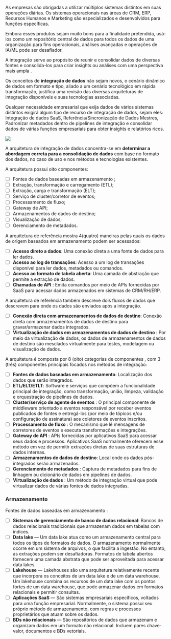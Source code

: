 As empresas são obrigadas a utilizar múltiplos sistemas distintos em suas operações diárias. Os sistemas operacionais nas áreas de CRM, ERP, Recursos Humanos e Marketing são especializados e desenvolvidos para funções específicas.

Embora esses produtos sejam muito bons para a finalidade pretendida, usá-los como um repositório central de dados para todos os dados de uma organização para fins operacionais, análises avançadas e operações de IA/ML pode ser desafiador.

A integração serve ao propósito de reunir e consolidar dados de diversas fontes e consolida-los para criar insights ou análises com uma perspectiva mais ampla .

Os conceitos de **integração de dados** não sejam novos, o cenário dinâmico de dados em formato e tipo, aliado a um cenário tecnológico em rápida transformação, justifica uma revisão das diversas arquiteturas de integração disponíveis e suas tecnologias associadas.

Qualquer necessidade empresarial que exija dados de vários sistemas distintos exigirá algum tipo de recurso de integração de dados, sejam eles: Integração de dados SaaS, Referência/Sincronização de Dados Mestres, Padronizar metadados dentro de pipelines de integração e consolidar dados de várias funções empresariais para obter insights e relatórios ricos.

![](../img/data_integration_reference_architecture.png)

A arquitetura de integração de dados concentra-se em **determinar a abordagem correta para a consolidação de dados** com base no formato dos dados, no caso de uso e nos métodos e tecnologias existentes.

A arquitetura possui oito componentes: 

- [ ] Fontes de dados baseadas em armazenamento ;
- [ ] Extração, transformação e carregamento (ETL);
- [ ] Extração, carga e transformação (ELT);
- [ ] Serviço de cluster/corretor de eventos;
- [ ] Processamento de fluxo;
- [ ] Gateway de API;
- [ ] Armazenamentos de dados de destino;
- [ ] Visualização de dados;
- [ ] Gerenciamento de metadados.

A arquitetura de referência mostra 4(quatro) maneiras pelas quais os dados de origem baseados em armazenamento podem ser acessados:

- [ ] **Acesso direto a dados**:  Uma conexão direta a uma fonte de dados para ler dados.
- [ ] **Acesso ao log de transações**: Acesso a um log de transações disponível para ler dados, metadados ou comandos.
- [ ] **Acesso ao formato de tabela aberta**: Uma camada de abstração que permite a extração de dados.
- [ ] **Chamadas de API** : Emita comandos por meio de APIs fornecidas por SaaS para acessar dados armazenados em sistemas de CRM/RH/ERP.

A arquitetura de referência também descreve dois fluxos de dados que descrevem para onde os dados são enviados após a integração.

- [ ] **Conexão direta com armazenamentos de dados de destino**:  Conexão direta com armazenamentos de dados de destino para gravar/armazenar dados integrados.
- [ ] **Virtualização de dados em armazenamentos de dados de destino** : Por meio da virtualização de dados, os dados de armazenamentos de dados de destino são mesclados virtualmente para testes, modelagem ou visualização de dados.

A arquitetura é composta por 8 (oito) categorias de componentes , com 3 (três) componentes principais focados nos métodos de integração:

- [ ] **Fontes de dados baseadas em armazenamento**: Localização dos dados que serão integrados.
- [ ] **ETL/ELT/ETLT**: Software e serviços que compõem a funcionalidade principal de integração, como transformação, união, limpeza, validação e orquestração de pipelines de dados.
- [ ] **Cluster/serviço de agente de eventos** : O principal componente de middleware orientado a eventos responsável por receber eventos publicados de fontes e entregá-los (por meio de tópicos e/ou configuração de assinatura) aos coletores de eventos inscritos.
- [ ] **Processamento de fluxo** : O mecanismo que lê mensagens de corretores de eventos e executa transformações e integrações.
- [ ] **Gateway de API** : APIs fornecidas por aplicativos SaaS para acessar seus dados e processos. Aplicativos SaaS normalmente oferecem esse método em vez de permitir extrações diretas de suas estruturas de dados internas.
- [ ] **Armazenamentos de dados de destino**: Local onde os dados pós-integrados serão armazenados.
- [ ] **Gerenciamento de metadados** : Captura de metadados para fins de linhagem ou dicionário de dados em pipelines de dados.
- [ ] **Virtualização de dados** : Um método de integração virtual que pode virtualizar dados de várias fontes de dados integradas.

### Armazenamento

Fontes de dados baseadas em armazenamento :

- [ ] **Sistemas de gerenciamento de banco de dados relacional**:  Bancos de dados relacionais tradicionais que armazenam dados em tabelas com índices.
- [ ] **Data lake** — Um data lake atua como um armazenamento central para todos os tipos de formatos de dados. O armazenamento normalmente ocorre em um sistema de arquivos, o que facilita a ingestão. No entanto, as extrações podem ser desafiadoras. Formatos de tabela abertos fornecem uma camada abstrata que pode ser aproveitada para acessar data lakes.
- [ ] **Lakehouse** — Lakehouses são uma arquitetura relativamente recente que incorpora os conceitos de um data lake e de um data warehouse. Um lakehouse combina os recursos de um data lake com os pontos fortes de um data warehouse, que pode armazenar dados em formatos relacionais e permitir consultas.
- [ ] **Aplicações SaaS** — São sistemas empresariais específicos, voltados para uma função empresarial. Normalmente, o sistema possui seu próprio método de armazenamento, com regras e processos proprietários que atuam sobre os dados.
- [ ] **BDs não relacionais** — São repositórios de dados que armazenam e organizam dados em um formato não relacional. Incluem pares chave-valor, documentos e BDs vetoriais.
